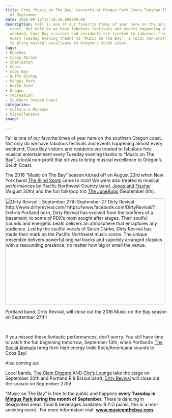 ```yaml
---
title: Free "Music on The Bay" Concerts at Mingus Park Every Tuesday Through the End
  of September
date: 2016-09-12T17:10:39.000+00:00
description: Fall is one of our favorite times of year here on the southern Oregon
  coast. Not only do we have fabulous festivals and events happening almost every
  weekend, Coos Bay visitors and residents are treated to fabulous free musical entertainment
  every Tuesday evening thanks to "Music on The Bay", a local non-profit that strives
  to bring musical excellence to Oregon's South Coast.
tags:
- Beaches
- Casey Abrams
- Charleston
- Coast
- Coos Bay
- Duffy Bishop
- Mingus Park
- North Bend
- Oregon
- recreation
- Southern Oregon Coast
categories:
- Culture & Museums
- Miscellaneous
image: ''

---
```

Fall is one of our favorite times of year here on the southern Oregon coast. Not only do we have fabulous festivals and events happening almost every weekend, Coos Bay visitors and residents are treated to fabulous free musical entertainment every Tuesday evening thanks to &#8220;Music on The Bay&#8221;, a local non-profit that strives to bring musical excellence to Oregon&#8217;s South Coast.

The 2016 &#8220;Music on The Bay&#8221; season kicked off on August 23rd when New York band <a href="http://musiconthebayoregon.com/the-blind-spots/" target="_blank">The Blind Spots</a> came to rock! We were also treated to musical performances by Pacific Northwest Country band, <a href="http://musiconthebayoregon.com/jones-and-fischer/" target="_blank">Jones and Fischer</a> (August 30th) and the fun folk/pop trio <a href="http://musiconthebayoregon.com/the-junebugs/" target="_blank">The JuneBugs</a> (September 6th).

<div id="attachment_93600" style="width: 510px" class="wp-caption aligncenter">
  <img class="wp-image-93600 size-full" src="/wp-content/uploads/2013/09/Dirty-Revival.jpg" alt="Dirty Revival – September 27th  September 27  Dirty Revival  http://www.dirtyrevival.com/  https://www.facebook.com/DirtyRevival/?fref=ts     Portland born, Dirty Revival has evolved from the confines of a basement, to some of PDX’s most sought after stages. Their soulful sounds and energetic beats delivers an atmosphere that enraptures any audience.  Led by the soulful vocals of Sarah Clarke, Dirty Revival has made their mark on the Pacific Northwest music scene. The unique ensemble delivers powerful original tracks and superbly arranged classics with a resounding presence, no matter how big or small the venue." width="500" height="333" srcset="/wp-content/uploads/2013/09/Dirty-Revival.jpg 500w, /wp-content/uploads/2013/09/Dirty-Revival-200x133.jpg 200w, /wp-content/uploads/2013/09/Dirty-Revival-254x168.jpg 254w, /wp-content/uploads/2013/09/Dirty-Revival-120x80.jpg 120w" sizes="(max-width: 500px) 100vw, 500px" />
  
  <p class="wp-caption-text">
    Portland band, Dirty Revival, will close out the 2016 Music on the Bay season on September 27th!
  </p>
</div>

&nbsp;

If you missed these fantastic performances, don&#8217;t worry. You still have time to catch the fun beginning tomorrow, September 13th, when Portland&#8217;s <a href="http://musiconthebayoregon.com/the-social-animals/" target="_blank">The Social Animals</a> bring their high energy Indie Rock/Americana sounds to Coos Bay!

Also coming up:
  
Local bands, <a href="http://musiconthebayoregon.com/the-clam-diggers/" target="_blank">The Clam Diggers </a> AND <a href="http://musiconthebayoregon.com/ches-lounge/" target="_blank">Che’s Lounge</a> take the stage on September 20th and Portland R & B/soul band, <a href="http://musiconthebayoregon.com/dirty-revival/" target="_blank">Dirty Revival</a> will close out the season on September 27th!

&#8220;Music on The Bay&#8221; is free to the public and happens **every Tuesday in <a href="http://www.coostrails.com/traildescriptions/minguspark/mingus.htm" target="_blank"><strong>Mingus Park</strong> </a> during the month of September.** There is dancing in designated areas, food & beverages available. B.Y.O picnic, this is a non-smoking event.  For more information visit  <a href="http://musiconthebay.com/" target="_blank"><strong>www.musiconthebay.com</strong></a>.

&nbsp;